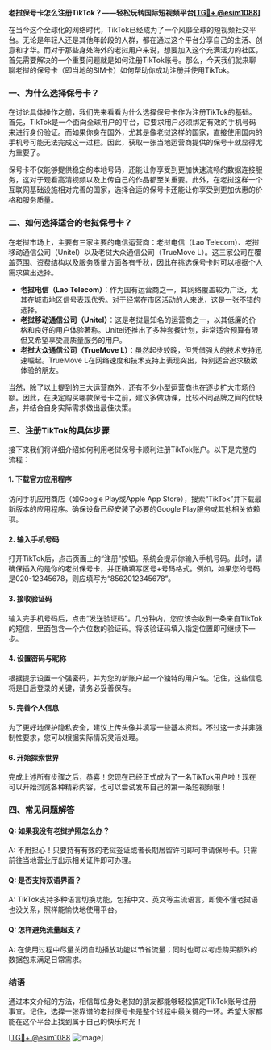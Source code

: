**老挝保号卡怎么注册TikTok？——轻松玩转国际短视频平台[[TG💪+ @esim1088](https://t.me/s/esim1088)]**

在当今这个全球化的网络时代，TikTok已经成为了一个风靡全球的短视频社交平台。无论是年轻人还是其他年龄段的人群，都在通过这个平台分享自己的生活、创意和才华。而对于那些身处海外的老挝用户来说，想要加入这个充满活力的社区，首先需要解决的一个重要问题就是如何注册TikTok账号。那么，今天我们就来聊聊老挝的保号卡（即当地的SIM卡）如何帮助你成功注册并使用TikTok。

### 一、为什么选择保号卡？

在讨论具体操作之前，我们先来看看为什么选择保号卡作为注册TikTok的基础。首先，TikTok是一个面向全球用户的平台，它要求用户必须绑定有效的手机号码来进行身份验证。而如果你身在国外，尤其是像老挝这样的国家，直接使用国内的手机号可能无法完成这一过程。因此，获取一张当地运营商提供的保号卡就显得尤为重要了。

保号卡不仅能够提供稳定的本地号码，还能让你享受到更加快速流畅的数据连接服务，这对于观看高清视频以及上传自己的作品都至关重要。此外，在老挝这样一个互联网基础设施相对完善的国家，选择合适的保号卡还能让你享受到更加优惠的价格和服务质量。

### 二、如何选择适合的老挝保号卡？

在老挝市场上，主要有三家主要的电信运营商：老挝电信（Lao Telecom）、老挝移动通信公司（Unitel）以及老挝大众通信公司（TrueMove L）。这三家公司在覆盖范围、资费结构以及服务质量方面各有千秋，因此在挑选保号卡时可以根据个人需求做出选择。

- **老挝电信（Lao Telecom）**：作为国有运营商之一，其网络覆盖较为广泛，尤其在城市地区信号表现优秀。对于经常在市区活动的人来说，这是一张不错的选择。
- **老挝移动通信公司（Unitel）**：这是老挝最知名的运营商之一，以其低廉的价格和良好的用户体验著称。Unitel还推出了多种套餐计划，非常适合预算有限但又希望享受高质量服务的用户。
- **老挝大众通信公司（TrueMove L）**：虽然起步较晚，但凭借强大的技术支持迅速崛起。TrueMove L在网络速度和技术支持上表现突出，特别适合追求极致体验的朋友。

当然，除了以上提到的三大运营商外，还有不少小型运营商也在逐步扩大市场份额。因此，在决定购买哪款保号卡之前，建议多做功课，比较不同品牌之间的优缺点，并结合自身实际需求做出最佳决策。

### 三、注册TikTok的具体步骤

接下来我们将详细介绍如何利用老挝保号卡顺利注册TikTok账户。以下是完整的流程：

#### 1. 下载官方应用程序
访问手机应用商店（如Google Play或Apple App Store），搜索“TikTok”并下载最新版本的应用程序。确保设备已经安装了必要的Google Play服务或其他相关依赖项。

#### 2. 输入手机号码
打开TikTok后，点击页面上的“注册”按钮。系统会提示你输入手机号码。此时，请确保插入的是你的老挝保号卡，并正确填写区号+号码格式。例如，如果您的号码是020-12345678，则应填写为“8562012345678”。

#### 3. 接收验证码
输入完手机号码后，点击“发送验证码”。几分钟内，您应该会收到一条来自TikTok的短信，里面包含一个六位数的验证码。将该验证码填入指定位置即可继续下一步。

#### 4. 设置密码与昵称
根据提示设置一个强密码，并为您的新账户起一个独特的用户名。记住，这些信息将是日后登录的关键，请务必妥善保存。

#### 5. 完善个人信息
为了更好地保护隐私安全，建议上传头像并填写一些基本资料。不过这一步并非强制性要求，您可以根据实际情况灵活处理。

#### 6. 开始探索世界
完成上述所有步骤之后，恭喜！您现在已经正式成为了一名TikTok用户啦！现在可以开始浏览各种精彩内容，也可以尝试发布自己的第一条短视频哦！

### 四、常见问题解答

#### Q: 如果我没有老挝护照怎么办？
A: 不用担心！只要持有有效的老挝签证或者长期居留许可即可申请保号卡。只需前往当地营业厅出示相关证件即可办理。

#### Q: 是否支持双语界面？
A: TikTok支持多种语言切换功能，包括中文、英文等主流语言。即使不懂老挝语也没关系，照样能愉快地使用平台。

#### Q: 怎样避免流量超支？
A: 在使用过程中尽量关闭自动播放功能以节省流量；同时也可以考虑购买额外的数据包来满足日常需求。

### 结语

通过本文介绍的方法，相信每位身处老挝的朋友都能够轻松搞定TikTok账号注册事宜。记住，选择一张靠谱的老挝保号卡是整个过程中最关键的一环。希望大家都能在这个平台上找到属于自己的快乐时光！

[[TG💪+ @esim1088](https://t.me/s/esim1088) ![Image](https://i.postimg.cc/4NQfJmqS/Snipaste-2025-05-13-00-14-12.png)]